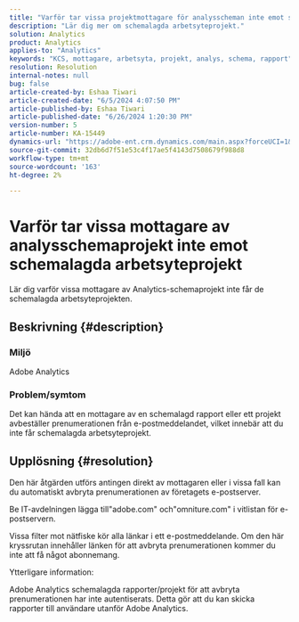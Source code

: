 ```yaml
---
title: "Varför tar vissa projektmottagare för analysscheman inte emot schemalagda arbetsyteprojekt"
description: "Lär dig mer om schemalagda arbetsyteprojekt."
solution: Analytics
product: Analytics
applies-to: "Analytics"
keywords: "KCS, mottagare, arbetsyta, projekt, analys, schema, rapport"
resolution: Resolution
internal-notes: null
bug: false
article-created-by: Eshaa Tiwari
article-created-date: "6/5/2024 4:07:50 PM"
article-published-by: Eshaa Tiwari
article-published-date: "6/26/2024 1:20:30 PM"
version-number: 5
article-number: KA-15449
dynamics-url: "https://adobe-ent.crm.dynamics.com/main.aspx?forceUCI=1&pagetype=entityrecord&etn=knowledgearticle&id=c99e11be-5523-ef11-840b-6045bd026dc7"
source-git-commit: 32db6d7f51e53c4f17ae5f4143d7508679f988d8
workflow-type: tm+mt
source-wordcount: '163'
ht-degree: 2%

---
```


# Varför tar vissa mottagare av analysschemaprojekt inte emot schemalagda arbetsyteprojekt


Lär dig varför vissa mottagare av Analytics-schemaprojekt inte får de schemalagda arbetsyteprojekten.

## Beskrivning {#description}


### Miljö

Adobe Analytics

### Problem/symtom

Det kan hända att en mottagare av en schemalagd rapport eller ett projekt avbeställer prenumerationen från e-postmeddelandet, vilket innebär att du inte får schemalagda arbetsyteprojekt.


## Upplösning {#resolution}


Den här åtgärden utförs antingen direkt av mottagaren eller i vissa fall kan du automatiskt avbryta prenumerationen av företagets e-postserver.

Be IT-avdelningen lägga till&quot;adobe.com&quot; och&quot;omniture.com&quot; i vitlistan för e-postservern.

Vissa filter mot nätfiske kör alla länkar i ett e-postmeddelande. Om den här kryssrutan innehåller länken för att avbryta prenumerationen kommer du inte att få något abonnemang.



Ytterligare information:

Adobe Analytics schemalagda rapporter/projekt för att avbryta prenumerationen har inte autentiserats. Detta gör att du kan skicka rapporter till användare utanför Adobe Analytics.


